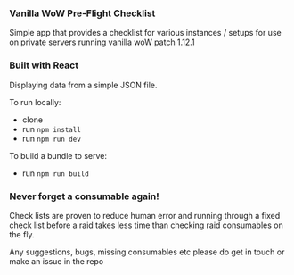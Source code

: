### Vanilla WoW Pre-Flight Checklist
Simple app that provides a checklist for various instances / setups for use on private servers running vanilla woW patch 1.12.1

### Built with React
Displaying data from a simple JSON file.

To run locally:
- clone
- run `npm install`
- run `npm run dev`

To build a bundle to serve:
- run `npm run build`

### Never forget a consumable again!
Check lists are proven to reduce human error and running through a fixed check list before a raid takes less time than checking raid consumables on the fly.

Any suggestions, bugs, missing consumables etc please do get in touch or make an issue in the repo
